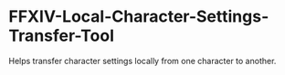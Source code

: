 # FFXIV-Local-Character-Settings-Transfer-Tool
Helps transfer character settings locally from one character to another.
